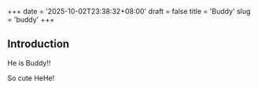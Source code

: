 +++
date = '2025-10-02T23:38:32+08:00'
draft = false
title = 'Buddy'
slug = 'buddy'
+++
## Introduction

He is Buddy!!

So cute HeHe!